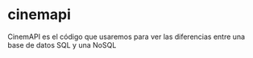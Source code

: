 # cinemapi
CinemAPI es el código que usaremos para ver las diferencias entre una base de datos SQL y una NoSQL
